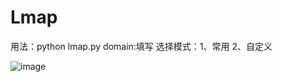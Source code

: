 # Lmap

用法：python lmap.py
domain:填写
选择模式：1、常用 2、自定义

![image](https://user-images.githubusercontent.com/19663680/185538601-9f69f785-aa14-449c-be12-90e62caa55e3.png)

